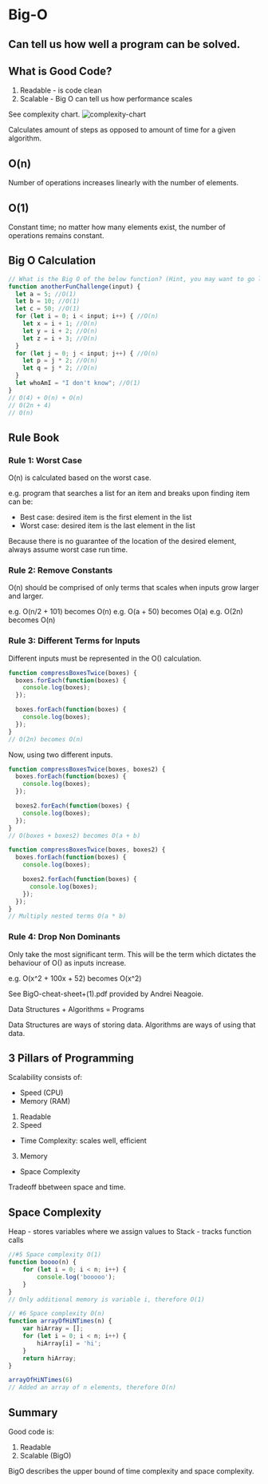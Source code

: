 # Big-O
Can tell us how well a program can be solved.
---

## What is Good Code?
1. Readable - is code clean
2. Scalable - Big O can tell us how performance scales

See complexity chart.
![complexity-chart](https://miro.medium.com/max/2928/1*5ZLci3SuR0zM_QlZOADv8Q.jpeg) 

Calculates amount of steps as opposed to amount of time for a given algorithm.

## O(n)
Number of operations increases linearly with the number of elements.

## O(1)
Constant time; no matter how many elements exist, the number of operations remains constant.

## Big O Calculation
```javascript
// What is the Big O of the below function? (Hint, you may want to go line by line)
function anotherFunChallenge(input) {
  let a = 5; //O(1)
  let b = 10; //O(1)
  let c = 50; //O(1)
  for (let i = 0; i < input; i++) { //O(n)
    let x = i + 1; //O(n)
    let y = i + 2; //O(n)
    let z = i + 3; //O(n)
  }
  for (let j = 0; j < input; j++) { //O(n)
    let p = j * 2; //O(n)
    let q = j * 2; //O(n)
  }
  let whoAmI = "I don't know"; //O(1)
}
// O(4) + O(n) + O(n)
// O(2n + 4)
// O(n)
```
## Rule Book
### Rule 1: Worst Case
O(n) is calculated based on the worst case.

e.g. program that searches a list for an item and breaks upon finding item can be:
- Best case: desired item is the first element in the list
- Worst case: desired item is the last element in the list

Because there is no guarantee of the location of the desired element, always assume worst case run time.

### Rule 2: Remove Constants
O(n) should be comprised of only terms that scales when inputs grow larger and larger.

e.g. O(n/2 + 101) becomes O(n)
e.g. O(a + 50) becomes O(a)
e.g. O(2n) becomes O(n)

### Rule 3: Different Terms for Inputs
Different inputs must be represented in the O() calculation.

```javascript
function compressBoxesTwice(boxes) {
  boxes.forEach(function(boxes) {
    console.log(boxes);
  });

  boxes.forEach(function(boxes) {
    console.log(boxes);
  });
}
// O(2n) becomes O(n)
```
Now, using two different inputs.
```javascript
function compressBoxesTwice(boxes, boxes2) {
  boxes.forEach(function(boxes) {
    console.log(boxes);
  });

  boxes2.forEach(function(boxes) {
    console.log(boxes);
  });
}
// O(boxes + boxes2) becomes O(a + b)
```
```javascript
function compressBoxesTwice(boxes, boxes2) {
  boxes.forEach(function(boxes) {
    console.log(boxes);

    boxes2.forEach(function(boxes) {
      console.log(boxes);
    });
  });
}
// Multiply nested terms O(a * b)
```

### Rule 4: Drop Non Dominants
Only take the most significant term.
This will be the term which dictates the behaviour of O() as inputs increase.

e.g. O(x^2 + 100x + 52) becomes O(x^2)


See BigO-cheat-sheet+(1).pdf provided by Andrei Neagoie. 

Data Structures + Algorithms = Programs

Data Structures are ways of storing data.
Algorithms are ways of using that data.

## 3 Pillars of Programming
Scalability consists of:
- Speed (CPU)
- Memory (RAM)

1. Readable
2. Speed 
  - Time Complexity: scales well, efficient
3. Memory
  - Space Complexity

Tradeoff bbetween space and time.

## Space Complexity
Heap - stores variables where we assign values to
Stack - tracks function calls

```javascript
//#5 Space complexity O(1)
function boooo(n) {
    for (let i = 0; i < n; i++) {
        console.log('booooo');
    }
}
// Only additional memory is variable i, therefore O(1)

// #6 Space complexity O(n)
function arrayOfHiNTimes(n) {
    var hiArray = [];
    for (let i = 0; i < n; i++) {
        hiArray[i] = 'hi';
    }
    return hiArray;
}

arrayOfHiNTimes(6)
// Added an array of n elements, therefore O(n)
```
## Summary
Good code is:
1. Readable
2. Scalable (BigO)

BigO describes the upper bound of time complexity and space complexity.


